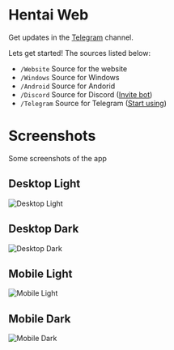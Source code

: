 # Hentai Web

Get updates in the [Telegram](https://t.me/HentaiWebUpdates) channel.

Lets get started! The sources listed below:

- `/Website` Source for the website
- `/Windows` Source for Windows
- `/Android` Source for Andorid
- `/Discord` Source for Discord ([Invite bot](https://discord.com/api/oauth2/authorize?client_id=726837711851356242&permissions=8&scope=bot))
- `/Telegram` Source for Telegram ([Start using](https://t.me/HentaiWebRobot))

# Screenshots

Some screenshots of the app

## Desktop Light

![Desktop Light](https://raw.githubusercontent.com/DerGoogler/Hentai-Web/master/Website/images/desktop_light.png)

## Desktop Dark

![Desktop Dark](https://raw.githubusercontent.com/DerGoogler/Hentai-Web/master/Website/images/desktop_dark.png)

## Mobile Light

![Mobile Light](https://raw.githubusercontent.com/DerGoogler/Hentai-Web/master/Website/images/mobile_light.png)

## Mobile Dark

![Mobile Dark](https://raw.githubusercontent.com/DerGoogler/Hentai-Web/master/Website/images/mobile_dark.png)

